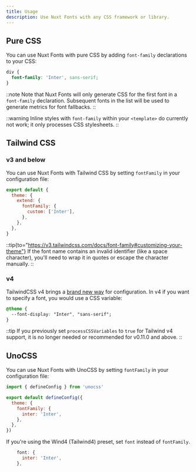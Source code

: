 ```yaml
---
title: Usage
description: Use Nuxt Fonts with any CSS framework or library.
---
```


## Pure CSS
You can use Nuxt Fonts with pure CSS by adding `font-family` declarations to your CSS:

```css [assets/css/fonts.css]
div {
  font-family: 'Inter', sans-serif;
}
```

::note
Note that Nuxt Fonts will only generate CSS for the first font in a `font-family` declaration. Subsequent fonts in the list will be used to generate metrics for font fallbacks.
::

::warning
Inline styles with `font-family` within your `<template>` do currently not work; it only processes CSS stylesheets.
::

## Tailwind CSS

### v3 and below
You can use Nuxt Fonts with Tailwind CSS by setting `fontFamily` in your configuration file:

```js [tailwind.config.js]
export default {
  theme: {
    extend: {
      fontFamily: {
        custom: ['Inter'],
      },
    },
  },
}
```

::tip{to="https://v3.tailwindcss.com/docs/font-family#customizing-your-theme"}
If the font name contains an invalid identifier (like a space character), you'll need to wrap it in quotes or escape the character manually.
::

### v4

TailwindCSS v4 brings a [brand new way](https://tailwindcss.com/blog/tailwindcss-v4-alpha) for configuration. In v4 if you want to specify a font, you would use a CSS variable:

```css [main.css]
@theme {
  --font-display: "Inter", "sans-serif";
}
```

::tip
If you previously set `processCSSVariables` to `true` for Tailwind v4 support, it is no longer needed or recommended for v0.11.0 and above.
::

## UnoCSS
You can use Nuxt Fonts with UnoCSS by setting `fontFamily` in your configuration file:

```js [uno.config.js]
import { defineConfig } from 'unocss'

export default defineConfig({
  theme: {
    fontFamily: {
      inter: 'Inter',
    },
  },
})
```

If you're using the Wind4 (Tailwind4) preset, set `font` instead of `fontFamily`.
```js
    font: {
      inter: 'Inter',
    },
```
